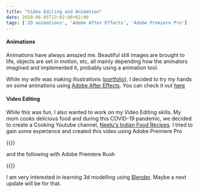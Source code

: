 ```yaml
---
title: "Video Editing and Animation"
date: 2020-06-05T23:02:08+02:00
tags: ['2D animations', 'Adobe After Effects', 'Adobe Premiere Pro']
---
```


#### Animations
Animations have always amazed me. Beautiful still images are brought to life, objects are set in motion, etc, all mainly depending how the animators imagined and implemented it, probably using a animation tool. 

While my wife was making illustrations ([portfolio](https://surbhichadda.myportfolio.com/)), I decided to try my hands on some animations using [Adobe After Effects](https://www.adobe.com/products/aftereffects.html). You can check it out [here](https://surbhichadda.myportfolio.com/merry-christmas)


#### Video Editing
While this was fun, I also wanted to work on my Video Editing skills. My mom cooks delicious food and during this COVID-19 pandemic, we decided to create a Cooking Youtube channel, [Neelu's Indian Food Recipes](https://www.youtube.com/watch?v=be4lrHx7w1c&t=1s). I tried to gain some experience and created this video using Adobe Premiere Pro

{{<youtube be4lrHx7w1c >}}

and the following with Adobe Premiere Rush 

{{<youtube lH37kJ7KTHs >}}

I am very interested in learning 3d modelling using [Blender](https://www.blender.org/). Maybe a next update will be for that.




